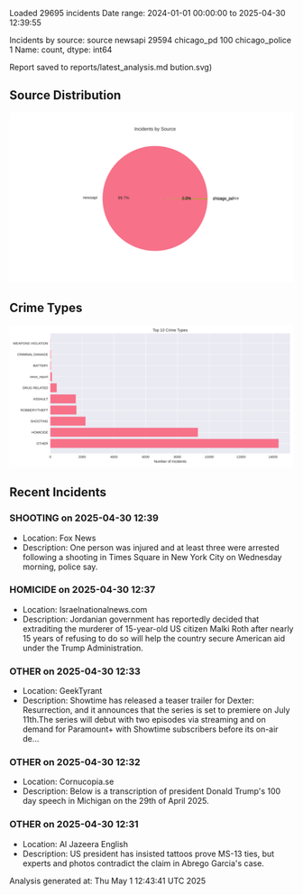
Loaded 29695 incidents
Date range: 2024-01-01 00:00:00 to 2025-04-30 12:39:55

Incidents by source:
source
newsapi           29594
chicago_pd          100
chicago_police        1
Name: count, dtype: int64

Report saved to reports/latest_analysis.md
bution.svg)

## Source Distribution
![Source Distribution](images/source_distribution.svg)

## Crime Types
![Crime Types](images/crime_types.svg)

## Recent Incidents

### SHOOTING on 2025-04-30 12:39
- Location: Fox News
- Description: One person was injured and at least three were arrested following a shooting in Times Square in New York City on Wednesday morning, police say.


### HOMICIDE on 2025-04-30 12:37
- Location: Israelnationalnews.com
- Description: Jordanian government has reportedly decided that extraditing the murderer of 15-year-old US citizen Malki Roth after nearly 15 years of refusing to do so will help the country secure American aid under the Trump Administration.


### OTHER on 2025-04-30 12:33
- Location: GeekTyrant
- Description: Showtime has released a teaser trailer for Dexter: Resurrection, and it announces that the series is set to premiere on July 11th.The series will debut with two episodes via streaming and on demand for Paramount+ with Showtime subscribers before its on-air de…


### OTHER on 2025-04-30 12:32
- Location: Cornucopia.se
- Description: Below is a transcription of president Donald Trump's 100 day speech in Michigan on the 29th of April 2025.


### OTHER on 2025-04-30 12:31
- Location: Al Jazeera English
- Description: US president has insisted tattoos prove MS-13 ties, but experts and photos contradict the claim in Abrego Garcia's case.

Analysis generated at: Thu May  1 12:43:41 UTC 2025
